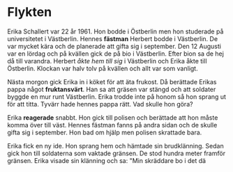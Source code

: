 # Flykten
Erika Schallert var 22 år 1961. Hon bodde i Östberlin men hon studerade på universitetet i Västberlin. Hennes **fästman** Herbert bodde i Västberlin. De var mycket kära och de planerade att gifta sig i september. Den 12 Augusti var en lördag och på kvällen gick de på bio i Västberlin. Efter bion sa de hej då till varandra. Herbert *åkte hem till sig* i Västberlin och Erika åkte till Östberlin. Klockan var halv tolv på kvällen och allt var som vanligt.

Nästa morgon gick Erika in i köket för att äta frukost. Då berättade Erikas pappa något **fruktansvärt**. Han sa att gräsen var stängd och att soldater byggde en mur runt Västberlin. Erika trodde inte på honom så hon sprang ut för att titta. Tyvärr hade hennes pappa rätt. Vad skulle hon göra?

Erika **reagerade** snabbt. Hon gick till polisen och berättade att hon måste komma över till väst. Hennes fästman fanns på andra sidan och de skulle gifta sig i september. Hon bad om hjälp men polisen skrattade bara.

Erika fick en ny ide. Hon sprang hem och hämtade sin brudklänning. Sedan gick hon till soldaterna som vaktade gränsen. De stod hundra meter framför gränsen. Erika visade sin klänning och sa: "Min skräddare bo i det dä

<!--stackedit_data:
eyJoaXN0b3J5IjpbLTE5MTQ5NTE0ODIsLTI3MjkyNzAzNl19
-->